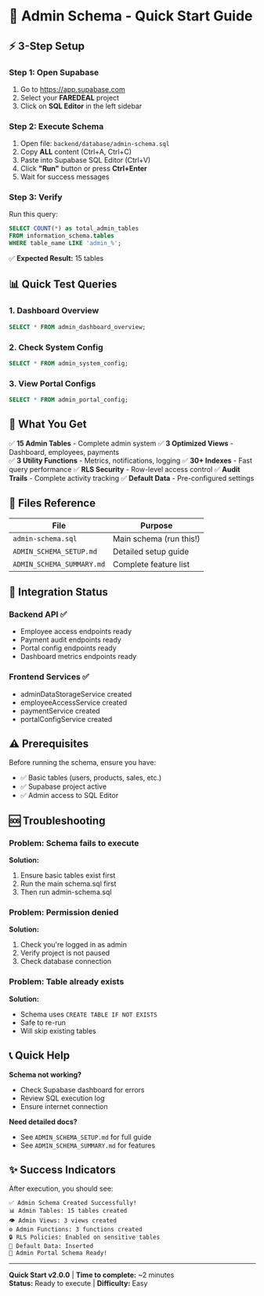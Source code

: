 # 🚀 Admin Schema - Quick Start Guide

## ⚡ 3-Step Setup

### Step 1: Open Supabase
1. Go to https://app.supabase.com
2. Select your **FAREDEAL** project
3. Click on **SQL Editor** in the left sidebar

### Step 2: Execute Schema
1. Open file: `backend/database/admin-schema.sql`
2. Copy **ALL** content (Ctrl+A, Ctrl+C)
3. Paste into Supabase SQL Editor (Ctrl+V)
4. Click **"Run"** button or press **Ctrl+Enter**
5. Wait for success messages

### Step 3: Verify
Run this query:
```sql
SELECT COUNT(*) as total_admin_tables
FROM information_schema.tables 
WHERE table_name LIKE 'admin_%';
```

✅ **Expected Result:** 15 tables

## 📊 Quick Test Queries

### 1. Dashboard Overview
```sql
SELECT * FROM admin_dashboard_overview;
```

### 2. Check System Config
```sql
SELECT * FROM admin_system_config;
```

### 3. View Portal Configs
```sql
SELECT * FROM admin_portal_config;
```

## 🎯 What You Get

✅ **15 Admin Tables** - Complete admin system
✅ **3 Optimized Views** - Dashboard, employees, payments  
✅ **3 Utility Functions** - Metrics, notifications, logging
✅ **30+ Indexes** - Fast query performance
✅ **RLS Security** - Row-level access control
✅ **Audit Trails** - Complete activity tracking
✅ **Default Data** - Pre-configured settings

## 📁 Files Reference

| File | Purpose |
|------|---------|
| `admin-schema.sql` | Main schema (run this!) |
| `ADMIN_SCHEMA_SETUP.md` | Detailed setup guide |
| `ADMIN_SCHEMA_SUMMARY.md` | Complete feature list |

## 🔗 Integration Status

### Backend API ✅
- Employee access endpoints ready
- Payment audit endpoints ready
- Portal config endpoints ready
- Dashboard metrics endpoints ready

### Frontend Services ✅
- adminDataStorageService created
- employeeAccessService created
- paymentService created
- portalConfigService created

## ⚠️ Prerequisites

Before running the schema, ensure you have:
- ✅ Basic tables (users, products, sales, etc.)
- ✅ Supabase project active
- ✅ Admin access to SQL Editor

## 🆘 Troubleshooting

### Problem: Schema fails to execute
**Solution:** 
1. Ensure basic tables exist first
2. Run the main schema.sql first
3. Then run admin-schema.sql

### Problem: Permission denied
**Solution:**
1. Check you're logged in as admin
2. Verify project is not paused
3. Check database connection

### Problem: Table already exists
**Solution:**
- Schema uses `CREATE TABLE IF NOT EXISTS`
- Safe to re-run
- Will skip existing tables

## 📞 Quick Help

**Schema not working?**
- Check Supabase dashboard for errors
- Review SQL execution log
- Ensure internet connection

**Need detailed docs?**
- See `ADMIN_SCHEMA_SETUP.md` for full guide
- See `ADMIN_SCHEMA_SUMMARY.md` for features

## ✨ Success Indicators

After execution, you should see:
```
✅ Admin Schema Created Successfully!
📊 Admin Tables: 15 tables created
👁️ Admin Views: 3 views created
⚙️ Admin Functions: 3 functions created
🔒 RLS Policies: Enabled on sensitive tables
🎯 Default Data: Inserted
🚀 Admin Portal Schema Ready!
```

---

**Quick Start v2.0.0** | **Time to complete:** ~2 minutes  
**Status:** Ready to execute | **Difficulty:** Easy
